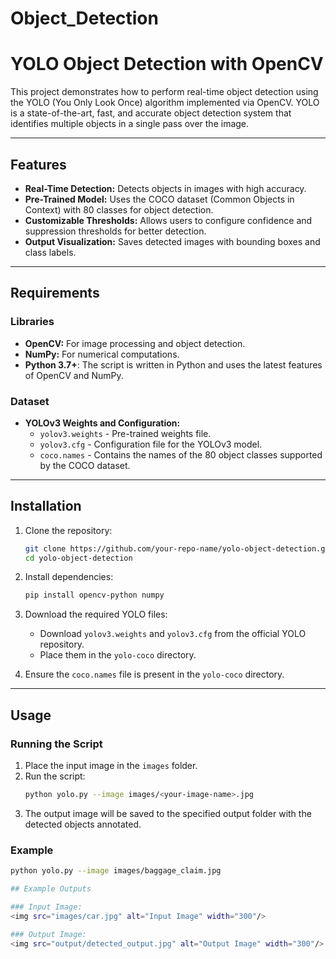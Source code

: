 # Object_Detection
# YOLO Object Detection with OpenCV

This project demonstrates how to perform real-time object detection using the YOLO (You Only Look Once) algorithm implemented via OpenCV. YOLO is a state-of-the-art, fast, and accurate object detection system that identifies multiple objects in a single pass over the image.

---

## Features

- **Real-Time Detection:** Detects objects in images with high accuracy.
- **Pre-Trained Model:** Uses the COCO dataset (Common Objects in Context) with 80 classes for object detection.
- **Customizable Thresholds:** Allows users to configure confidence and suppression thresholds for better detection.
- **Output Visualization:** Saves detected images with bounding boxes and class labels.

---

## Requirements

### Libraries

- **OpenCV:** For image processing and object detection.
- **NumPy:** For numerical computations.
- **Python 3.7+**: The script is written in Python and uses the latest features of OpenCV and NumPy.

### Dataset

- **YOLOv3 Weights and Configuration:**
  - `yolov3.weights` - Pre-trained weights file.
  - `yolov3.cfg` - Configuration file for the YOLOv3 model.
  - `coco.names` - Contains the names of the 80 object classes supported by the COCO dataset.

---

## Installation

1. Clone the repository:
    ```bash
    git clone https://github.com/your-repo-name/yolo-object-detection.git
    cd yolo-object-detection
    ```

2. Install dependencies:
    ```bash
    pip install opencv-python numpy
    ```

3. Download the required YOLO files:
    - Download `yolov3.weights` and `yolov3.cfg` from the official YOLO repository.
    - Place them in the `yolo-coco` directory.

4. Ensure the `coco.names` file is present in the `yolo-coco` directory.

---

## Usage

### Running the Script

1. Place the input image in the `images` folder.
2. Run the script:
    ```bash
    python yolo.py --image images/<your-image-name>.jpg
    ```
3. The output image will be saved to the specified output folder with the detected objects annotated.

### Example

```bash
python yolo.py --image images/baggage_claim.jpg

## Example Outputs

### Input Image:
<img src="images/car.jpg" alt="Input Image" width="300"/>

### Output Image:
<img src="output/detected_output.jpg" alt="Output Image" width="300"/>

